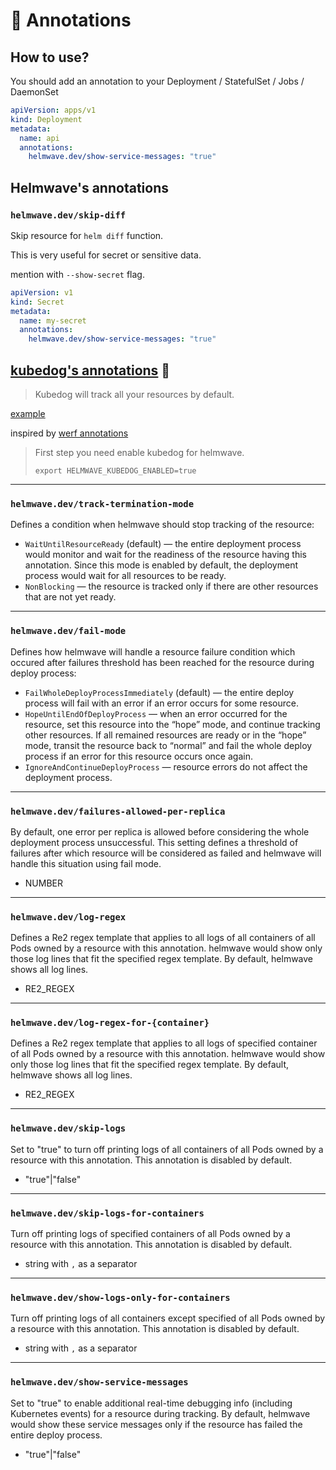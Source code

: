# 📔 Annotations


## How to use?

You should add an annotation to your Deployment / StatefulSet / Jobs / DaemonSet

```yaml
apiVersion: apps/v1
kind: Deployment
metadata:
  name: api
  annotations:
    helmwave.dev/show-service-messages: "true"
```

## Helmwave's annotations

### `helmwave.dev/skip-diff`

Skip resource for `helm diff` function.

This is very useful for secret or sensitive data.

mention with `--show-secret` flag.


```yaml
apiVersion: v1
kind: Secret
metadata:
  name: my-secret
  annotations:
    helmwave.dev/show-service-messages: "true"
```

## [kubedog's annotations](https://github.com/werf/kubedog) 🐶

> Kubedog will track all your resources by default.


[example](examples/kubedog/README.md)


inspired by [werf annotations](https://werf.io/documentation/reference/deploy_annotations.html)



> First step you need enable kubedog for helmwave.
>
>  ```shell
>  export HELMWAVE_KUBEDOG_ENABLED=true
>  ```

---

### `helmwave.dev/track-termination-mode`

Defines a condition when helmwave should stop tracking of the resource:

- `WaitUntilResourceReady` (default) — the entire deployment process would monitor and wait for the readiness of the
  resource having this annotation. Since this mode is enabled by default, the deployment process would wait for all
  resources to be ready.
- `NonBlocking` — the resource is tracked only if there are other resources that are not yet ready.

---

### `helmwave.dev/fail-mode`

Defines how helmwave will handle a resource failure condition which occured after failures threshold has been reached
for the resource during deploy process:

- `FailWholeDeployProcessImmediately` (default) — the entire deploy process will fail with an error if an error occurs
  for some resource.
- `HopeUntilEndOfDeployProcess` — when an error occurred for the resource, set this resource into the “hope” mode, and
  continue tracking other resources. If all remained resources are ready or in the “hope” mode, transit the resource
  back to “normal” and fail the whole deploy process if an error for this resource occurs once again.
- `IgnoreAndContinueDeployProcess` — resource errors do not affect the deployment process.

---

### `helmwave.dev/failures-allowed-per-replica`

By default, one error per replica is allowed before considering the whole deployment process unsuccessful. This setting
defines a threshold of failures after which resource will be considered as failed and helmwave will handle this
situation using fail mode.

- NUMBER

---

### `helmwave.dev/log-regex`

Defines a Re2 regex template that applies to all logs of all containers of all Pods owned by a resource with this
annotation. helmwave would show only those log lines that fit the specified regex template. By default, helmwave shows
all log lines.

- RE2_REGEX

---

### `helmwave.dev/log-regex-for-{container}`

Defines a Re2 regex template that applies to all logs of specified container of all Pods owned by a resource with this
annotation. helmwave would show only those log lines that fit the specified regex template. By default, helmwave shows
all log lines.

- RE2_REGEX

---

### `helmwave.dev/skip-logs`

Set to "true" to turn off printing logs of all containers of all Pods owned by a resource with this annotation. This
annotation is disabled by default.

- "true"|"false"

---

### `helmwave.dev/skip-logs-for-containers`

Turn off printing logs of specified containers of all Pods owned by a resource with this annotation. This annotation is
disabled by default.

- string with `,` as a separator

---

### `helmwave.dev/show-logs-only-for-containers`

Turn off printing logs of all containers except specified of all Pods owned by a resource with this annotation. This
annotation is disabled by default.

- string with `,` as a separator

---

### `helmwave.dev/show-service-messages`

Set to "true" to enable additional real-time debugging info (including Kubernetes events) for a resource during
tracking. By default, helmwave would show these service messages only if the resource has failed the entire deploy
process.

- "true"|"false"
